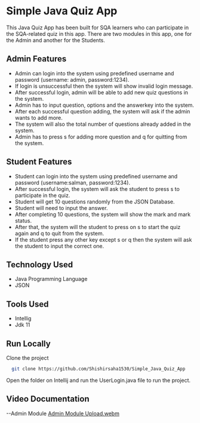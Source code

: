 
# Simple Java Quiz App

This Java Quiz App has been built for SQA learners who can participate in the SQA-related quiz in this app. There are two modules in this app, one for the Admin and another for the Students.


## Admin Features

- Admin can login into the system using predefined username and password (username: admin, password:1234).
- If login is unsuccessful then the system will show invalid login message.
- After successful login, admin will be able to add new quiz questions in the system.
- Admin has to input question, options and the answerkey into the system.
- After each successful question adding, the system will ask if the admin wants to add more.
- The system will also the total number of questions already added in the system.
- Admin has to press s for adding more question and q for quitting from the system.


## Student Features

- Student can login into the system using predefined username and password (username:salman, password:1234).
- After successful login, the system will ask the student to press s to participate in the quiz.
- Student will get 10 questions randomly from the JSON Database.
- Student will need to input the answer.
- After completing 10 questions, the system will show the mark and mark status.
- After that, the system will the student to press on s to start the quiz again and q to quit from the system.
- If the student press any other key except s or q then the system will ask the student to input the correct one.




## Technology Used

- Java Programming Language
- JSON


## Tools Used

- Intellig
- Jdk 11




## Run Locally

Clone the project

```bash
  git clone https://github.com/Shishirsaha1530/Simple_Java_Quiz_App
```
Open the folder on Intellij and run the UserLogin.java file to run the project.

## Video Documentation

--Admin Module
[Admin Module Upload.webm](https://github.com/Shishirsaha1530/Simple_Java_Quiz_App/assets/75736994/86d4a03f-c924-4f33-a426-46b8a7889764)

